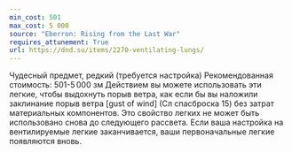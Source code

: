 ```yaml
---
min_cost: 501
max_cost: 5 000
source: "Eberron: Rising from the Last War"
requires_attunement: True
url: https://dnd.su/items/2270-ventilating-lungs/
---
```


Чудесный предмет, редкий (требуется настройка)
Рекомендованная стоимость: 501-5 000 зм
Действием вы можете использовать эти легкие, чтобы выдохнуть порыв ветра, как если бы вы наложили заклинание порыв ветра [gust of wind] (Сл спасброска 15) без затрат материальных компонентов. Это свойство легких не может быть использовано снова до следующего рассвета.
Если ваша настройка на вентилируемые легкие заканчивается, ваши первоначальные легкие появляются вновь.